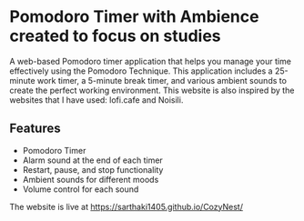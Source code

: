 # Pomodoro Timer with Ambience created to focus on studies

A web-based Pomodoro timer application that helps you manage your time effectively using the Pomodoro Technique. This application includes a 25-minute work timer, a 5-minute break timer, and various ambient sounds to create the perfect working environment.
This website is also inspired by the websites that I have used: lofi.cafe and Noisili.
## Features

- Pomodoro Timer
- Alarm sound at the end of each timer
- Restart, pause, and stop functionality
- Ambient sounds for different moods
- Volume control for each sound

The website is live at https://sarthaki1405.github.io/CozyNest/
